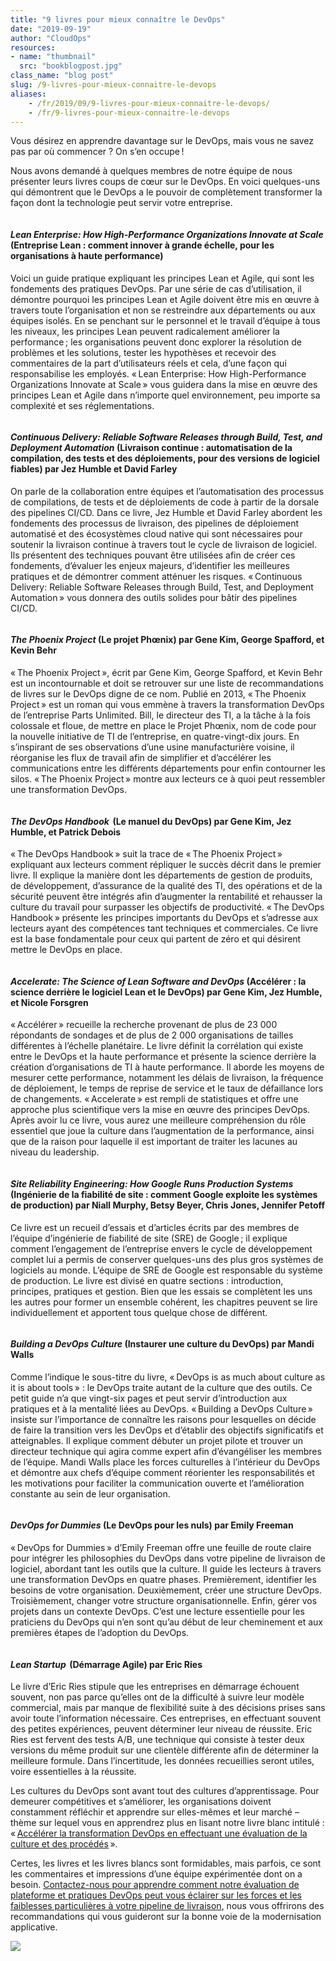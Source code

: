 ```yaml
---
title: "9 livres pour mieux connaître le DevOps"
date: "2019-09-19"
author: "CloudOps"
resources:
- name: "thumbnail"
  src: "bookblogpost.jpg"
class_name: "blog post"
slug: /9-livres-pour-mieux-connaitre-le-devops
aliases:
    - /fr/2019/09/9-livres-pour-mieux-connaitre-le-devops/
    - /fr/9-livres-pour-mieux-connaitre-le-devops
---
```


<p>Vous désirez en apprendre davantage sur le DevOps, mais vous ne savez pas par où commencer&nbsp;? On s’en occupe !</p><p>Nous avons demandé à quelques membres de notre équipe de nous présenter leurs livres coups de cœur sur le DevOps. En voici quelques-uns qui démontrent que le DevOps a le pouvoir de complètement transformer la façon dont la technologie peut servir votre entreprise.</p><div class="wp-block-image"> <figure class="alignleft"><img src="https://lh6.googleusercontent.com/Baor7_VszWYm5n0Dyw159Ig_NCR1b3Smw1vDVCQLKZ-8JBYOh4YqYbHua19JtCtY7nTknL-1ZlTwH0EzoOg8HJoUrC3cod4a6-a7Koj4jX-tXnlueH-Pa7qN7MPphaCLDTmXdQZhIQ5x5uHoaA" alt=""></figure></div><h4><strong><em>Lean Enterprise: How High-Performance Organizations Innovate at Scale</em></strong><strong> (Entreprise Lean&nbsp;: comment innover à grande échelle, pour les organisations à haute performance)</strong></h4><p>Voici un guide pratique expliquant les principes Lean et Agile, qui sont les fondements des pratiques DevOps. Par une série de cas d’utilisation, il démontre pourquoi les principes Lean et Agile doivent être mis en œuvre à travers toute l’organisation et non se restreindre aux départements ou aux équipes isolés. En se penchant sur le personnel et le travail d’équipe à tous les niveaux, les principes Lean peuvent radicalement améliorer la performance ; les organisations peuvent donc explorer la résolution de problèmes et les solutions, tester les hypothèses et recevoir des commentaires de la part d’utilisateurs réels et cela, d’une façon qui responsabilise les employés. « Lean Enterprise: How High-Performance Organizations Innovate at Scale » vous guidera dans la mise en œuvre des principes Lean et Agile dans n’importe quel environnement, peu importe sa complexité et ses réglementations.&nbsp;</p><div class="wp-block-image"> <figure class="alignleft"><img src="https://lh4.googleusercontent.com/8AdepPhmmL8PV21ZJM0eXb_ihngkXaSEPBb9gGx_Q6CQ_IMtZfc70BLvruJ4_Cfv90RBBQbW_5FfHf8_SWkzpE_O41DyYVLU5Xn5nDrFlPVbrR3DLthII585yCTi2ce6P_CgQMDFXzTWh5iPHw" alt=""></figure></div><h4><strong><em>Continuous Delivery: Reliable Software Releases through Build, Test, and Deployment Automation</em></strong><strong> (Livraison continue&nbsp;: automatisation de la compilation, des tests et des déploiements, pour des versions de logiciel fiables) par Jez Humble et David Farley&nbsp;</strong></h4><p>On parle de la collaboration entre équipes et l’automatisation des processus de compilations, de tests et de déploiements de code à partir de la dorsale des pipelines CI/CD. Dans ce livre, Jez Humble et David Farley abordent les fondements des processus de livraison, des pipelines de déploiement automatisé et des écosystèmes cloud native qui sont nécessaires pour soutenir la livraison continue à travers tout le cycle de livraison de logiciel. Ils présentent des techniques pouvant être utilisées afin de créer ces fondements, d’évaluer les enjeux majeurs, d’identifier les meilleures pratiques et de démontrer comment atténuer les risques. « Continuous Delivery: Reliable Software Releases through Build, Test, and Deployment Automation » vous donnera des outils solides pour bâtir des pipelines CI/CD.</p><div class="wp-block-image"> <figure class="alignleft"><img src="https://lh3.googleusercontent.com/feC4q8ylHNSb9rrIj8I_JowDY6ttLK00cCSPL2OU6xhaXzEg_4GY8G2hw4gkIstpeHb5fm0z8f3LhBmo0grDh19SnVUWbI4GeG527E78202WEKZHcbynpj25KmXhfiRE3UOqh_nHOTeTS-2BRA" alt=""></figure></div><h4><strong><em>The Phoenix Project</em></strong><strong> (Le projet Phœnix) par Gene Kim, George Spafford, et Kevin Behr</strong></h4><p>« The Phoenix Project », écrit par Gene Kim, George Spafford, et Kevin Behr est un incontournable et doit se retrouver sur une liste de recommandations de livres sur le DevOps digne de ce nom. Publié en 2013, « The Phoenix Project » est un roman qui vous emmène à travers la transformation DevOps de l’entreprise Parts Unlimited. Bill, le directeur des TI, a la tâche à la fois colossale et floue, de mettre en place le Projet Phœnix, nom de code pour la nouvelle initiative de TI de l’entreprise, en quatre-vingt-dix jours. En s’inspirant de ses observations d’une usine manufacturière voisine, il réorganise les flux de travail afin de simplifier et d’accélérer les communications entre les différents départements pour enfin contourner les silos. « The Phoenix Project » montre aux lecteurs ce à quoi peut ressembler une transformation DevOps.</p><div class="wp-block-image"> <figure class="alignleft"><img src="https://lh5.googleusercontent.com/kBjj-CbISyIPaS6XAdj7hohyMQYVRP3TAK5p5OZ3utccAKyB1nKbeWvMiOlvHy6TDDdqlXIcr5bC_oQZG4PRJRFqdwKTOkpWFFRKHye9JTtYBp8MqwtTPiZ7xhKPV0peHVZEd8srbY2DEo9SGQ" alt=""></figure></div><h4><strong><em>The DevOps Handbook</em></strong><strong>  (Le manuel du DevOps) par Gene Kim, Jez Humble, et Patrick Debois</strong></h4><p>« The DevOps Handbook » suit la trace de « The Phoenix Project » expliquant aux lecteurs comment répliquer le succès décrit dans le premier livre. Il explique la manière dont les départements de gestion de produits, de développement, d’assurance de la qualité des TI, des opérations et de la sécurité peuvent être intégrés afin d’augmenter la rentabilité et rehausser la culture du travail pour surpasser les objectifs de productivité. « The DevOps Handbook » présente les principes importants du DevOps et s’adresse aux lecteurs ayant des compétences tant techniques et commerciales. Ce livre est la base fondamentale pour ceux qui partent de zéro et qui désirent mettre le DevOps en place.</p><div class="wp-block-image"> <figure class="alignleft"><img src="https://lh4.googleusercontent.com/7pTzaqlngAfarHkEvueSMfa6dcz8pHNZ1nqlQXrvE1zfBK5kfoSI755a7ilKHSIyo7HjTC_Hxebk1xvFPPMoolOqIe8rI7vuCN5q5Bw7JsFjuUFbgsO1B3MPPiXLZOIXc_duJ2DGYF3xkMYq8w" alt=""></figure></div><h4><strong><em>Accelerate: The Science of Lean Software and DevOps</em></strong><strong> (Accélérer&nbsp;: la science derrière le logiciel Lean et le DevOps) par Gene Kim, Jez Humble, et Nicole Forsgren</strong></h4><p>« Accélérer » recueille la recherche provenant de plus de 23&nbsp;000 répondants de sondages et de plus de 2&nbsp;000 organisations de tailles différentes à l’échelle planétaire. Le livre définit la corrélation qui existe entre le DevOps et la haute performance et présente la science derrière la création d’organisations de TI à haute performance. Il aborde les moyens de mesurer cette performance, notamment les délais de livraison, la fréquence de déploiement, le temps de reprise de service et le taux de défaillance lors de changements. « Accelerate » est rempli de statistiques et offre une approche plus scientifique vers la mise en œuvre des principes DevOps. Après avoir lu ce livre, vous aurez une meilleure compréhension du rôle essentiel que joue la culture dans l’augmentation de la performance, ainsi que de la raison pour laquelle il est important de traiter les lacunes au niveau du leadership.</p><div class="wp-block-image"> <figure class="alignleft"><img src="https://lh6.googleusercontent.com/C1wqbhTpmF-SC5RyrSqKV2pfHWqr9X0og1KsTJDVnAz8b4HW3uIqrHt5TkChFOkElJ7hv_Z7yGh3fk5NMF_9wn26atNrQCChyG2wwh1GRSztDnrnmCu9eidUvh1_jti3cWQVVUSO4vMGBgyoGA" alt=""></figure></div><h4><strong><em>Site Reliability Engineering: How Google Runs Production Systems </em></strong><strong>(Ingénierie de la fiabilité de site&nbsp;: comment Google exploite les systèmes de production) par Niall Murphy, Betsy Beyer, Chris Jones, Jennifer Petoff</strong></h4><p>Ce livre est un recueil d’essais et d’articles écrits par des membres de l’équipe d’ingénierie de fiabilité de site (SRE) de Google ; il explique comment l’engagement de l’entreprise envers le cycle de développement complet lui a permis de conserver quelques-uns des plus gros systèmes de logiciels au monde. L’équipe de SRE de Google est responsable du système de production. Le livre est divisé en quatre sections&nbsp;: introduction, principes, pratiques et gestion. Bien que les essais se complètent les uns les autres pour former un ensemble cohérent, les chapitres peuvent se lire individuellement et apportent tous quelque chose de différent.&nbsp;</p><div class="wp-block-image"> <figure class="alignleft"><img src="https://lh5.googleusercontent.com/ow6zFnvob8fJ_-Cny1pyecbSPvlmpUlIHeLcAornxXNg-MLXmFUTNsaO3Um4OS0zyktLTlwqaH1Zj4vPNB4rRFoNBls44IBqIdzXaK8B_70K7S_RGNr4Mb7J35rWYV1HDt18tKm0QvM8EwFI6Q" alt=""></figure></div><h4><strong><em>Building a DevOps Culture</em></strong><strong> (Instaurer une culture du DevOps) par Mandi Walls</strong></h4><p>Comme l’indique le sous-titre du livre, « DevOps is as much about culture as it is about tools »&nbsp;: le DevOps traite autant de la culture que des outils. Ce petit guide n’a que vingt-six pages et peut servir d’introduction aux pratiques et à la mentalité liées au DevOps. « Building a DevOps Culture » insiste sur l’importance de connaître les raisons pour lesquelles on décide de faire la transition vers les DevOps et d’établir des objectifs significatifs et atteignables. Il explique comment débuter un projet pilote et trouver un directeur technique qui agira comme expert afin d’évangéliser les membres de l’équipe. Mandi Walls place les forces culturelles à l’intérieur du DevOps et démontre aux chefs d’équipe comment réorienter les responsabilités et les motivations pour faciliter la communication ouverte et l’amélioration constante au sein de leur organisation.</p><div class="wp-block-image"> <figure class="alignleft"><img src="https://lh4.googleusercontent.com/uJWiVAM08Ej7PkSHI9tie3UlqU49CVB65ayrq3byVncD_lf92jciCaYgmWBXnFHfbg-yjRiDO3xH0e6aIv7Hr5Xujw2jFM_EBxT7mAce39y_Wddain0PaBWV-qX9mspQhcbHfOLffPk7cGK1vQ" alt=""></figure></div><h4><strong><em>DevOps for Dummies</em></strong><strong> (Le DevOps pour les nuls) par Emily Freema</strong>n</h4><p>« DevOps for Dummies » d’Emily Freeman offre une feuille de route claire pour intégrer les philosophies du DevOps dans votre pipeline de livraison de logiciel, abordant tant les outils que la culture. Il guide les lecteurs à travers une transformation DevOps en quatre phases. Premièrement, identifier les besoins de votre organisation. Deuxièmement, créer une structure DevOps. Troisièmement, changer votre structure organisationnelle. Enfin, gérer vos projets dans un contexte DevOps. C’est une lecture essentielle pour les praticiens du DevOps qui n’en sont qu’au début de leur cheminement et aux premières étapes de l’adoption du DevOps.&nbsp;</p><div class="wp-block-image"> <figure class="alignleft"><img src="https://lh5.googleusercontent.com/xc5eoOdmSAkey-N5VwUl0vkg6NrHkNL_G-1H_igfBHzVWwnK-i20liX7c_boxs6xumz9wRByEFcht8u2OSdi0FoFDf4LmEWekcw-aeIXFWl4LG5XNO7lWpIBTNitdvamJbCOSlCa4lE1QUyxBg" alt=""></figure></div><h4><strong><em>Lean Startup</em></strong><strong>  (Démarrage Agile) par Eric Ries</strong></h4><p>Le livre d’Eric Ries stipule que les entreprises en démarrage échouent souvent, non pas parce qu’elles ont de la difficulté à suivre leur modèle commercial, mais par manque de flexibilité suite à des décisions prises sans avoir toute l’information nécessaire. Ces entreprises, en effectuant souvent des petites expériences, peuvent déterminer leur niveau de réussite. Eric Ries est fervent des tests A/B, une technique qui consiste à tester deux versions du même produit sur une clientèle différente afin de déterminer la meilleure formule. Dans l’incertitude, les données recueillies seront utiles, voire essentielles à la réussite.</p><p>Les cultures du DevOps sont avant tout des cultures d’apprentissage. Pour demeurer compétitives et s’améliorer, les organisations doivent constamment réfléchir et apprendre sur elles-mêmes et leur marché – thème sur lequel vous en apprendrez plus en lisant notre livre blanc intitulé&nbsp;: « <a href="https://info.cloudops.com/accelerer_la_transformation_devops">Accélérer la transformation DevOps en effectuant une évaluation de la culture et des procédés</a> ».&nbsp;</p><p>Certes, les livres et les livres blancs sont formidables, mais parfois, ce sont les commentaires et impressions d’une équipe expérimentée dont on a besoin. <a href="https://www.cloudops.com/devops-platform-and-practices-assessment/?utm_source=DevOps%20Books%20Blog%20Post&amp;utm_medium=Contact%20us%20to%20learn%20more%20about%20a%20DPPA&amp;utm_campaign=DevOps%20Transformation%20white%20paper">Contactez-nous pour apprendre comment notre évaluation de plateforme et pratiques DevOps peut vous éclairer sur les forces et les faiblesses particulières à votre pipeline de livraison</a>, nous vous offrirons des recommandations qui vous guideront sur la bonne voie de la modernisation applicative.</p>

<div class="row">
    <div class="col-xl-8 offset-xl-2 col-lg-10 offset-lg-1 col-md-10 offset-md-1 col-sm-12 col-xs-12 cta-image">
      <img src="/images/blog/cta/livreblanc.jpeg">
    </div>
</div>
